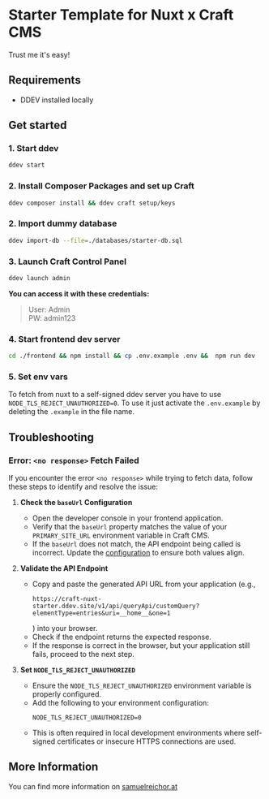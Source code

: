 # Starter Template for Nuxt x Craft CMS

Trust me it's easy!

## Requirements

- DDEV installed locally

## Get started

### 1. Start ddev
```bash
ddev start
```

### 2. Install Composer Packages and set up Craft
```bash
ddev composer install && ddev craft setup/keys
```

### 2. Import dummy database
```bash
ddev import-db --file=./databases/starter-db.sql
```

### 3. Launch Craft Control Panel
```bash
ddev launch admin
```

**You can access it with these credentials:**
<br>

>User: Admin <br>
>PW: admin123


### 4. Start frontend dev server
```bash
cd ./frontend && npm install && cp .env.example .env &&  npm run dev
```

### 5. Set env vars

To fetch from nuxt to a self-signed ddev server you have to use `NODE_TLS_REJECT_UNAUTHORIZED=0`. To use it just activate the `.env.example` by deleting the `.example` in the file name.

## Troubleshooting

### **Error: `<no response>` Fetch Failed**

If you encounter the error `<no response>` while trying to fetch data, follow these steps to identify and resolve the issue:

1. **Check the `baseUrl` Configuration**
    - Open the developer console in your frontend application.
    - Verify that the `baseUrl` property matches the value of your `PRIMARY_SITE_URL` environment variable in Craft CMS.
    - If the `baseUrl` does not match, the API endpoint being called is incorrect. Update the [configuration](https://samuelreichor.at/libraries/nuxt-craftcms/get-started/install#configuration) to ensure both values align.

2. **Validate the API Endpoint**
    - Copy and paste the generated API URL from your application (e.g.,
      ```
      https://craft-nuxt-starter.ddev.site/v1/api/queryApi/customQuery?elementType=entries&uri=__home__&one=1
      ```
      ) into your browser.
    - Check if the endpoint returns the expected response.
    - If the response is correct in the browser, but your application still fails, proceed to the next step.

3. **Set `NODE_TLS_REJECT_UNAUTHORIZED`**
    - Ensure the `NODE_TLS_REJECT_UNAUTHORIZED` environment variable is properly configured.
    - Add the following to your environment configuration:
      ```
      NODE_TLS_REJECT_UNAUTHORIZED=0
      ```
    - This is often required in local development environments where self-signed certificates or insecure HTTPS connections are used.


## More Information

You can find more information on [samuelreichor.at](https://samuelreichor.at/libraries)
